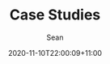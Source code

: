---
title: "Case Studies"
date: 2020-11-10T22:00:09+11:00
slug: "case-studies"
draft: false
menu: resourcesNav	
weight: 2
author: Sean

---